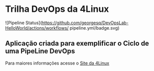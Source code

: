 # Trilha DevOps da 4Linux

![Pipeline Status](https://github.com/georgesq/DevOpsLab-HelloWorld/actions/workflows/
pipeline.yml/badge.svg)

## Aplicação criada para exemplificar o Ciclo de uma PipeLine DevOps


Para maiores informações acesse o [Site da 4Linux](https://www.4linux.com.br/cursos/devops)
